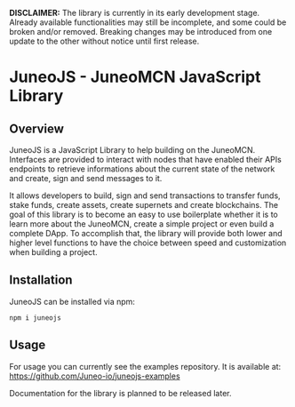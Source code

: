 **DISCLAIMER:** The library is currently in its early development stage. Already available functionalities may still be incomplete, and some could be broken and/or removed. Breaking changes may be introduced from one update to the other without notice until first release.

# JuneoJS - JuneoMCN JavaScript Library

## Overview

JuneoJS is a JavaScript Library to help building on the JuneoMCN. Interfaces are provided to interact with nodes that have enabled their APIs endpoints to retrieve informations about the current state of the network and create, sign and send messages to it.

It allows developers to build, sign and send transactions to transfer funds, stake funds, create assets, create supernets and create blockchains. The goal of this library is to become an easy to use boilerplate whether it is to learn more about the JuneoMCN, create a simple project or even build a complete DApp. To accomplish that, the library will provide both lower and higher level functions to have the choice between speed and customization when building a project.

## Installation

JuneoJS can be installed via npm:

`npm i juneojs`

## Usage

For usage you can currently see the examples repository. It is available at: https://github.com/Juneo-io/juneojs-examples

Documentation for the library is planned to be released later.
